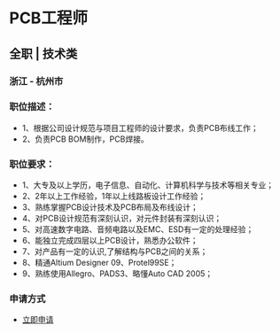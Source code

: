 
# PCB工程师
## 全职  |  技术类
### 浙江 - 杭州市

### 职位描述：
- 1、根据公司设计规范与项目工程师的设计要求，负责PCB布线工作；
- 2、负责PCB BOM制作，PCB焊接。

### 职位要求：
- 1、大专及以上学历，电子信息、自动化、计算机科学与技术等相关专业；&nbsp;
- 2、2年以上工作经验，1年以上线路板设计工作经验；&nbsp;
- 3、熟练掌握PCB设计技术及PCB布局及布线设计；
- 4、对PCB设计规范有深刻认识，对元件封装有深刻认识；
- 5、对高速数字电路、音频电路以及EMC、ESD有一定的处理经验；
- 6、能独立完成四层以上PCB设计，熟悉办公软件；
- 7、对产品有一定的认识,了解结构与PCB之间的关系；
- 8、精通Altium Designer 09、Protel99SE；
- 9、熟练使用Allegro、PADS3、略懂Auto CAD 2005；
### 申请方式
- <a href="mailto:hr@tuya.com" title=yourName-PCB工程师>立即申请</a>